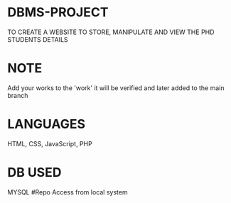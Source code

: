 # DBMS-PROJECT
TO CREATE A WEBSITE TO STORE, MANIPULATE AND VIEW THE PHD STUDENTS DETAILS
# NOTE
Add your works to the 'work' it will be verified and later added to the main branch
# LANGUAGES
HTML, CSS, JavaScript, PHP
# DB USED
MYSQL
#Repo Access from local system
